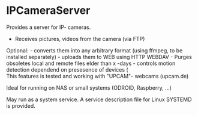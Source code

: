 # IPCameraServer
Provides a server for IP- cameras. 

- Receives pictures, videos from the camera (via FTP)

Optional:
    - converts them into any arbitrary format (using ffmpeg, to be installed separately)
    - uploads them to WEB using HTTP WEBDAV
    - Purges obsoletes local and remote files elder than x -days
    - controls motion detection dependend on presesence of devices (  
      This features is tested and working with "UPCAM"- webcams (upcam.de)
      
Ideal for running on NAS or small systems (ODROID, Raspberry, ...) 

May run as a system service. A service description file for Linux SYSTEMD is provided. 

